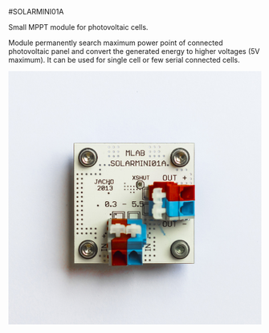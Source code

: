 <!--- PrjInfo ---> <!--- Please remove this line after manually editing --->
<!--- 00a56be08b96043df9e37d6aff7b6990 --->
<!--- Created:20170111-16:38: ---> 
<!--- Author:Mlab: ---> 
<!--- AuthorEmail:mlab@mlab.cz: ---> 
<!--- Tags:imported: ---> 
<!--- Ust:None: ---> 
<!--- Name:SOLARMINI01A: --->
#SOLARMINI01A 
<!--- LongName --->
Small MPPT module for photovoltaic cells.
<!--- ELongName ---> 

<!--- Lead --->
Module permanently search maximum power point of connected photovoltaic panel and convert the generated energy to higher voltages (5V maximum). It can be used for single cell or few serial connected cells.
<!--- ELead ---> 

![LeadImg](DOC/SRC/img/SOLARMINI01A_Top_Big.jpg) 


​
​
<!--- Description --->
<!--- EDescription --->
<!--- Content --->
<!--- EContent --->
            